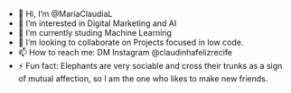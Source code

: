 - 👋 Hi, I’m @MariaClaudiaL
- 👀 I’m interested in Digital Marketing and AI
- 🌱 I’m currently studing Machine Learning
- 💞️ I’m looking to collaborate on Projects focused in low code.
- 📫 How to reach me: DM Instagram @claudinhafelizrecife
- ⚡ Fun fact: Elephants are very sociable and cross their trunks as a sign of mutual affection, so I am the one who likes to make new friends.

<!---
MariaClaudiaL/MariaClaudiaL is a ✨ special ✨ repository because its `README.md` (this file) appears on your GitHub profile.
You can click the Preview link to take a look at your changes.
--->
